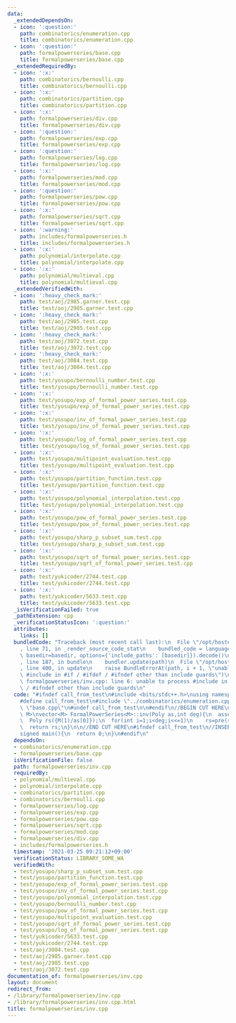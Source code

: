 ```yaml
---
data:
  _extendedDependsOn:
  - icon: ':question:'
    path: combinatorics/enumeration.cpp
    title: combinatorics/enumeration.cpp
  - icon: ':question:'
    path: formalpowerseries/base.cpp
    title: formalpowerseries/base.cpp
  _extendedRequiredBy:
  - icon: ':x:'
    path: combinatorics/bernoulli.cpp
    title: combinatorics/bernoulli.cpp
  - icon: ':x:'
    path: combinatorics/partition.cpp
    title: combinatorics/partition.cpp
  - icon: ':x:'
    path: formalpowerseries/div.cpp
    title: formalpowerseries/div.cpp
  - icon: ':question:'
    path: formalpowerseries/exp.cpp
    title: formalpowerseries/exp.cpp
  - icon: ':question:'
    path: formalpowerseries/log.cpp
    title: formalpowerseries/log.cpp
  - icon: ':x:'
    path: formalpowerseries/mod.cpp
    title: formalpowerseries/mod.cpp
  - icon: ':question:'
    path: formalpowerseries/pow.cpp
    title: formalpowerseries/pow.cpp
  - icon: ':x:'
    path: formalpowerseries/sqrt.cpp
    title: formalpowerseries/sqrt.cpp
  - icon: ':warning:'
    path: includes/formalpowerseries.h
    title: includes/formalpowerseries.h
  - icon: ':x:'
    path: polynomial/interpolate.cpp
    title: polynomial/interpolate.cpp
  - icon: ':x:'
    path: polynomial/multieval.cpp
    title: polynomial/multieval.cpp
  _extendedVerifiedWith:
  - icon: ':heavy_check_mark:'
    path: test/aoj/2985.garner.test.cpp
    title: test/aoj/2985.garner.test.cpp
  - icon: ':heavy_check_mark:'
    path: test/aoj/2985.test.cpp
    title: test/aoj/2985.test.cpp
  - icon: ':heavy_check_mark:'
    path: test/aoj/3072.test.cpp
    title: test/aoj/3072.test.cpp
  - icon: ':heavy_check_mark:'
    path: test/aoj/3084.test.cpp
    title: test/aoj/3084.test.cpp
  - icon: ':x:'
    path: test/yosupo/bernoulli_number.test.cpp
    title: test/yosupo/bernoulli_number.test.cpp
  - icon: ':x:'
    path: test/yosupo/exp_of_formal_power_series.test.cpp
    title: test/yosupo/exp_of_formal_power_series.test.cpp
  - icon: ':x:'
    path: test/yosupo/inv_of_formal_power_series.test.cpp
    title: test/yosupo/inv_of_formal_power_series.test.cpp
  - icon: ':x:'
    path: test/yosupo/log_of_formal_power_series.test.cpp
    title: test/yosupo/log_of_formal_power_series.test.cpp
  - icon: ':x:'
    path: test/yosupo/multipoint_evaluation.test.cpp
    title: test/yosupo/multipoint_evaluation.test.cpp
  - icon: ':x:'
    path: test/yosupo/partition_function.test.cpp
    title: test/yosupo/partition_function.test.cpp
  - icon: ':x:'
    path: test/yosupo/polynomial_interpolation.test.cpp
    title: test/yosupo/polynomial_interpolation.test.cpp
  - icon: ':x:'
    path: test/yosupo/pow_of_formal_power_series.test.cpp
    title: test/yosupo/pow_of_formal_power_series.test.cpp
  - icon: ':x:'
    path: test/yosupo/sharp_p_subset_sum.test.cpp
    title: test/yosupo/sharp_p_subset_sum.test.cpp
  - icon: ':x:'
    path: test/yosupo/sqrt_of_formal_power_series.test.cpp
    title: test/yosupo/sqrt_of_formal_power_series.test.cpp
  - icon: ':x:'
    path: test/yukicoder/2744.test.cpp
    title: test/yukicoder/2744.test.cpp
  - icon: ':x:'
    path: test/yukicoder/5633.test.cpp
    title: test/yukicoder/5633.test.cpp
  _isVerificationFailed: true
  _pathExtension: cpp
  _verificationStatusIcon: ':question:'
  attributes:
    links: []
  bundledCode: "Traceback (most recent call last):\n  File \"/opt/hostedtoolcache/Python/3.9.2/x64/lib/python3.9/site-packages/onlinejudge_verify/documentation/build.py\"\
    , line 71, in _render_source_code_stat\n    bundled_code = language.bundle(stat.path,\
    \ basedir=basedir, options={'include_paths': [basedir]}).decode()\n  File \"/opt/hostedtoolcache/Python/3.9.2/x64/lib/python3.9/site-packages/onlinejudge_verify/languages/cplusplus.py\"\
    , line 187, in bundle\n    bundler.update(path)\n  File \"/opt/hostedtoolcache/Python/3.9.2/x64/lib/python3.9/site-packages/onlinejudge_verify/languages/cplusplus_bundle.py\"\
    , line 400, in update\n    raise BundleErrorAt(path, i + 1, \"unable to process\
    \ #include in #if / #ifdef / #ifndef other than include guards\")\nonlinejudge_verify.languages.cplusplus_bundle.BundleErrorAt:\
    \ formalpowerseries/inv.cpp: line 6: unable to process #include in #if / #ifdef\
    \ / #ifndef other than include guards\n"
  code: "#ifndef call_from_test\n#include <bits/stdc++.h>\nusing namespace std;\n\n\
    #define call_from_test\n#include \"../combinatorics/enumeration.cpp\"\n#include\
    \ \"base.cpp\"\n#undef call_from_test\n\n#endif\n//BEGIN CUT HERE\ntemplate<typename\
    \ M>\nvector<M> FormalPowerSeries<M>::inv(Poly as,int deg){\n  assert(as[0]!=M(0));\n\
    \  Poly rs({M(1)/as[0]});\n  for(int i=1;i<deg;i<<=1)\n    rs=pre(sub(add(rs,rs),mul(mul(rs,rs),pre(as,i<<1))),i<<1);\n\
    \  return rs;\n}\n\n//END CUT HERE\n#ifndef call_from_test\n//INSERT ABOVE HERE\n\
    signed main(){\n  return 0;\n}\n#endif\n"
  dependsOn:
  - combinatorics/enumeration.cpp
  - formalpowerseries/base.cpp
  isVerificationFile: false
  path: formalpowerseries/inv.cpp
  requiredBy:
  - polynomial/multieval.cpp
  - polynomial/interpolate.cpp
  - combinatorics/partition.cpp
  - combinatorics/bernoulli.cpp
  - formalpowerseries/log.cpp
  - formalpowerseries/exp.cpp
  - formalpowerseries/pow.cpp
  - formalpowerseries/sqrt.cpp
  - formalpowerseries/mod.cpp
  - formalpowerseries/div.cpp
  - includes/formalpowerseries.h
  timestamp: '2021-03-25 09:21:12+09:00'
  verificationStatus: LIBRARY_SOME_WA
  verifiedWith:
  - test/yosupo/sharp_p_subset_sum.test.cpp
  - test/yosupo/partition_function.test.cpp
  - test/yosupo/exp_of_formal_power_series.test.cpp
  - test/yosupo/inv_of_formal_power_series.test.cpp
  - test/yosupo/polynomial_interpolation.test.cpp
  - test/yosupo/bernoulli_number.test.cpp
  - test/yosupo/pow_of_formal_power_series.test.cpp
  - test/yosupo/multipoint_evaluation.test.cpp
  - test/yosupo/sqrt_of_formal_power_series.test.cpp
  - test/yosupo/log_of_formal_power_series.test.cpp
  - test/yukicoder/5633.test.cpp
  - test/yukicoder/2744.test.cpp
  - test/aoj/3084.test.cpp
  - test/aoj/2985.garner.test.cpp
  - test/aoj/2985.test.cpp
  - test/aoj/3072.test.cpp
documentation_of: formalpowerseries/inv.cpp
layout: document
redirect_from:
- /library/formalpowerseries/inv.cpp
- /library/formalpowerseries/inv.cpp.html
title: formalpowerseries/inv.cpp
---
```

